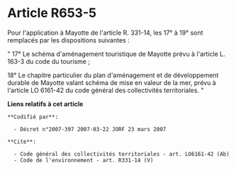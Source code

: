 # Article R653-5

Pour l'application à Mayotte de l'article R. 331-14, les 17° à 19° sont remplacés par les dispositions suivantes : 

" 17° Le schéma d'aménagement touristique de Mayotte prévu à l'article L. 163-3 du code du tourisme ; 

18° Le chapitre particulier du plan d'aménagement et de développement durable de Mayotte valant schéma de mise en valeur de
la mer, prévu à l'article LO 6161-42 du code général des collectivités territoriales. "

**Liens relatifs à cet article**

	**Codifié par**:

	  - Décret n°2007-397 2007-03-22 JORF 23 mars 2007

	**Cite**:

	  - Code général des collectivités territoriales - art. LO6161-42 (Ab)
	  - Code de l'environnement - art. R331-14 (V)
